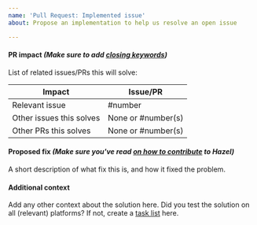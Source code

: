 ```yaml
---
name: 'Pull Request: Implemented issue'
about: Propose an implementation to help us resolve an open issue

---
```


#### PR impact _(Make sure to add [closing keywords](https://help.github.com/en/articles/closing-issues-using-keywords))_
List of related issues/PRs this will solve:

Impact                   | Issue/PR
------------------------ | ------
Relevant issue           | #number
Other issues this solves | None or #number(s)
Other PRs this solves    | None or #number(s)

#### Proposed fix _(Make sure you've read [on how to contribute](https://github.com/TheCherno/Hazel/blob/master/.github/CONTRIBUTING.md) to Hazel)_
A short description of what fix this is, and how it fixed the problem.

#### Additional context
Add any other context about the solution here. Did you test the solution on all (relevant) platforms?
If not, create a [task list](https://help.github.com/en/articles/about-task-lists) here.
